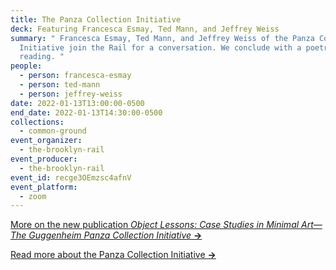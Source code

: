 ```yaml
---
title: The Panza Collection Initiative
deck: Featuring Francesca Esmay, Ted Mann, and Jeffrey Weiss
summary: " Francesca Esmay, Ted Mann, and Jeffrey Weiss of the Panza Collection
  Initiative join the Rail for a conversation. We conclude with a poetry
  reading. "
people:
  - person: francesca-esmay
  - person: ted-mann
  - person: jeffrey-weiss
date: 2022-01-13T13:00:00-0500
end_date: 2022-01-13T14:30:00-0500
collections:
  - common-ground
event_organizer:
  - the-brooklyn-rail
event_producer:
  - the-brooklyn-rail
event_id: recge3OEmzsc4afnV
event_platform:
  - zoom
---
```

[More on the new publication *Object Lessons: Case Studies in Minimal Art—The Guggenheim Panza Collection Initiative* **→**](https://www.guggenheim.org/publication/object-lessons-case-studies-in-minimal-art-the-guggenheim-panza-collection-initiative)

[Read more about the Panza Collection Initiative **→**](https://www.guggenheim.org/conservation/the-panza-collection-initiative)
